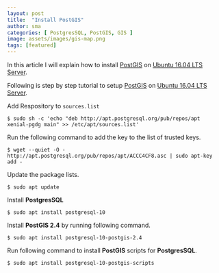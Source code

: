 ```yaml
---
layout: post
title:  "Install PostGIS"
author: sma
categories: [ PostgresSQL, PostGIS, GIS ]
image: assets/images/gis-map.png
tags: [featured]
---
```


In this article I will explain how to install [PostGIS](https://postgis.net/) on [Ubuntu 16.04 LTS Server](http://releases.ubuntu.com/16.04/).

Following is step by step tutorial to setup [PostGIS](https://postgis.net/) on [Ubuntu 16.04 LTS Server](http://releases.ubuntu.com/16.04/).

Add Respository to `sources.list`

```
$ sudo sh -c 'echo "deb http://apt.postgresql.org/pub/repos/apt xenial-pgdg main" >> /etc/apt/sources.list'
```

Run the following command to add the key to the list of trusted keys.

```
$ wget --quiet -O - http://apt.postgresql.org/pub/repos/apt/ACCC4CF8.asc | sudo apt-key add -
```

Update the package lists.

```
$ sudo apt update
```
Install **PostgresSQL**

```
$ sudo apt install postgresql-10
```
Install **PostGIS 2.4** by running following command.

```
$ sudo apt install postgresql-10-postgis-2.4 
```

Run following command to install **PostGIS** scripts for **PostgresSQL**.

```
$ sudo apt install postgresql-10-postgis-scripts
```